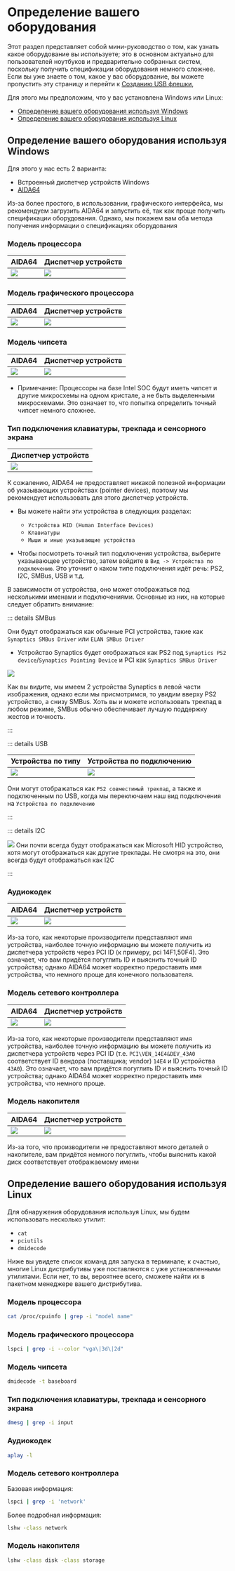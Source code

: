# Определение вашего оборудования

Этот раздел представляет собой мини-руководство о том, как узнать какое оборудование вы используете; это в основном актуально для пользователей ноутбуков и предварительно собранных систем, поскольку получить спецификации оборудования немного сложнее. Если вы уже знаете о том, какое у вас оборудование, вы можете пропустить эту страницу и перейти к [Созданию USB флешки](./installer-guide/),

Для этого мы предположим, что у вас установлена Windows или Linux:

* [Определение вашего оборудования используя Windows](#определение-вашего-оборудования-используя-windows)
* [Определение вашего оборудования используя Linux](#определение-вашего-оборудования-используя-linux)

## Определение вашего оборудования используя Windows

Для этого у нас есть 2 варианта:

* Встроенный диспетчер устройств Windows
* [AIDA64](https://www.aida64.com/downloads)

Из-за более простого, в использовании, графического интерфейса, мы рекомендуем загрузить AIDA64 и запустить её, так как проще получить спецификации оборудования. Однако, мы покажем вам оба метода получения информации о спецификациях оборудования

### Модель процессора

| AIDA64 | Диспетчер устройств|
| :--- | :--- |
| ![](../img/finding-hardware-md/cpu-model-aida64.png) | ![](../img/finding-hardware-md/cpu-model-devicemanager.png) |

### Модель графического процессора

| AIDA64 | Диспетчер устройств|
| :--- | :--- |
| ![](../img/finding-hardware-md/GPU-model-aida64.png) | ![](../img/finding-hardware-md/GPU-model-devicemanager.png) |

### Модель чипсета

| AIDA64 | Диспетчер устройств|
| :--- | :--- |
| ![](../img/finding-hardware-md/chipset-model-aida64.png) | ![](../img/finding-hardware-md/chipset-model-devicemanager.png) |

* Примечание: Процессоры на базе Intel SOC будут иметь чипсет и другие микросхемы на одном кристале, а не быть выделенными микросхемами. Это означает то, что попытка определить точный чипсет немного сложнее.

### Тип подключения клавиатуры, трекпада и сенсорного экрана

| Диспетчер устройств |
| :--- |
| ![](../img/finding-hardware-md/trackpad-model-devicemanager.png) |

К сожалению, AIDA64 не предоставляет никакой полезной информации об указывающих устройствах (pointer devices), поэтому мы рекомендует использовать для этого диспетчер устройств.

* Вы можете найти эти устройства в следующих разделах:
  * `Устройства HID (Human Interface Devices)`
  * `Клавиатуры`
  * `Мыши и иные указывающие устройства`

* Чтобы посмотреть точный тип подключения устройства, выберите указывающее устройство, затем войдите в `Вид -> Устройства по подключению`. Это уточнит о каком типе подключения идёт речь: PS2, I2C, SMBus, USB и т.д.

В зависимости от устройства, оно может отображаться под несколькими именами и подключениями. Основные из них, на которые следует обратить внимание:
  
::: details SMBus
  
Они будут отображаться как обычные PCI устройства, такие как `Synaptics SMBus Driver` или `ELAN SMBus Driver`

* Устройство Synaptics будет отображаться как PS2 под `Synaptics PS2 device`/`Synaptics Pointing Device` и PCI как `Synaptics SMBus Driver`  

![](../img/finding-hardware-md/Windows-SMBus-Device.png)

Как вы видите, мы имеем 2 устройства Synaptics в левой части изображения, однако если мы присмотримся, то увидим вверху PS2 устройство, а снизу SMBus. Хоть вы и можете использовать трекпад в любом режиме, SMBus обычно обеспечивает лучшую поддержку жестов и точность.

:::

::: details USB

| Устройства по типу | Устройства по подключению |
| :--- | :--- |
| ![](../img/finding-hardware-md/USB-trackpad-normal.png) | ![](../img/finding-hardware-md/USB-trackpad-by-connection.png)

Они могут отображаться как `PS2 совместимый трекпад`, а также и подключенным по USB, когда мы переключаем наш вид подключения на `Устройства по подключению`

:::

::: details I2C

![](../img/finding-hardware-md/i2c-trackpad.png)
Они почти всегда будут отображаться как Microsoft HID устройство, хотя могут отображаться как другие трекпады. Не смотря на это, они всегда будут отображаться как I2C

:::
  
### Аудиокодек

| AIDA64 | Диспетчер устройств|
| :--- | :--- |
| ![](../img/finding-hardware-md/audio-controller-aida64.png) | ![](../img/finding-hardware-md/audio-controller-aida64.png.png) |

Из-за того, как некоторые производители представляют имя устройства, наиболее точную информацию вы можете получить из диспетчера устройств через PCI ID (к примеру, pci 14F1,50F4). Это означает, что вам придётся погуглить ID и выяснить точный ID устройства; однако AIDA64 может корректно предоставить имя устройства, что немного проще для конечного пользователя.

### Модель сетевого контроллера

| AIDA64 | Диспетчер устройств|
| :--- | :--- |
| ![](../img/finding-hardware-md/nic-model-aida64.png) | ![](../img/finding-hardware-md/nic-model-devicemanager.png) |

Из-за того, как некоторые производители представляют имя устройства, наиболее точную информацию вы можете получить из диспетчера устройств через PCI ID (т.е. `PCI\VEN_14E4&DEV_43A0` соответствует ID вендора (поставщика; vendor) `14E4` и ID устройства `43A0`). Это означает, что вам придётся погуглить ID и выяснить точный ID устройства; однако AIDA64 может корректно предоставить имя устройства, что немного проще.

### Модель накопителя

| AIDA64 | Диспетчер устройств|
| :--- | :--- |
| ![](../img/finding-hardware-md/disk-model-aida64.png) | ![](../img/finding-hardware-md/disk-model-devicemanager.png) |

Из-за того, что производители не предоставляют много деталей о накопителе, вам придётся немного погуглить, чтобы выяснить какой диск соответствует отображаемому имени

## Определение вашего оборудования используя Linux

Для обнаружения оборудования используя Linux, мы будем использовать несколько утилит:

* `cat`
* `pciutils`
* `dmidecode`

Ниже вы увидете список команд для запуска в терминале; к счастью, многие Linux дистрибутивы уже поставляются с уже установленными утилитами. Если нет, то вы, вероятнее всего, сможете найти их в пакетном менеджере вашего дистрибутива.

### Модель процессора

```sh
cat /proc/cpuinfo | grep -i "model name"
```

### Модель графического процессора

```sh
lspci | grep -i --color "vga\|3d\|2d"
```

### Модель чипсета

```sh
dmidecode -t baseboard
```

### Тип подключения клавиатуры, трекпада и сенсорного экрана

```sh
dmesg | grep -i input
```

### Аудиокодек

```sh
aplay -l
```

### Модель сетевого контроллера

Базовая информация:

```sh
lspci | grep -i 'network'
```

Более подробная информация:

```sh
lshw -class network
```

### Модель накопителя

```sh
lshw -class disk -class storage
```
